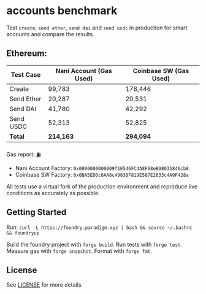 # accounts benchmark

Test `create`, `send ether`, `send dai` and `send usdc` in production for smart accounts and compare the results.

## Ethereum:

| Test Case    | Nani Account (Gas Used)  | Coinbase SW (Gas Used)         |
|--------------|--------------------------|--------------------------------|
| Create       | 99,783                   | 178,446                        |
| Send Ether   | 20,287                   | 20,531                         |
| Send DAI     | 41,780                   | 42,292                         |
| Send USDC    | 52,313                   | 52,825                         |
| **Total**    | **214,163**              | **294,094**                    |

Gas report: [⛽](https://github.com/z0r0z/accounts-benchmark/blob/main/.gas-snapshot)

- Nani Account Factory: `0x0000000000009f1E546FC4A8F68eB98031846cb8`
- Coinbase SW Factory: `0x0BA5ED0c6AA8c49038F819E587E2633c4A9F428a`

All tests use a virtual fork of the production environment and reproduce live conditions as accurately as possible.

## Getting Started

Run: `curl -L https://foundry.paradigm.xyz | bash && source ~/.bashrc && foundryup`

Build the foundry project with `forge build`. Run tests with `forge test`. Measure gas with `forge snapshot`. Format with `forge fmt`.

## License

See [LICENSE](./LICENSE) for more details.
